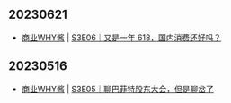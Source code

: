 ## 20230621
- [商业WHY酱](https://msbussinesswhy.fireside.fm/) | [S3E06｜又是一年 618，国内消费还好吗？](https://msbussinesswhy.fireside.fm/27)

## 20230516
- [商业WHY酱](https://msbussinesswhy.fireside.fm/) | [S3E05｜聊巴菲特股东大会，但是聊岔了](https://msbussinesswhy.fireside.fm/26)

